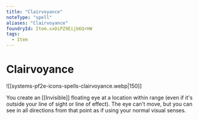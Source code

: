 ```yaml
---
title: "Clairvoyance"
noteType: "spell"
aliases: "Clairvoyance"
foundryId: Item.xxDiPZ9Eijb6QrHW
tags:
  - Item
---
```


# Clairvoyance
![[systems-pf2e-icons-spells-clairvoyance.webp|150]]

You create an [[Invisible]] floating eye at a location within range (even if it's outside your line of sight or line of effect). The eye can't move, but you can see in all directions from that point as if using your normal visual senses.
